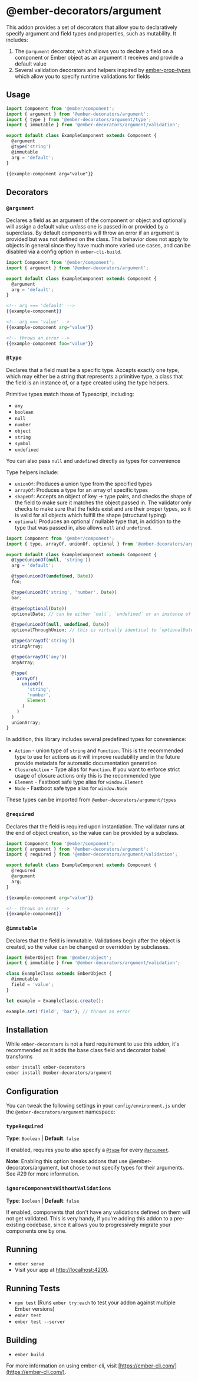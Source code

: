 # @ember-decorators/argument

This addon provides a set of decorators that allow you to declaratively specify argument and field
types and properties, such as mutability. It includes:

1. The `@argument` decorator, which allows you to declare a field on a component or Ember object
as an argument it receives and provide a default value
2. Several validation decorators and helpers inspired by [ember-prop-types](https://github.com/ciena-blueplanet/ember-prop-types)
which allow you to specify runtime validations for fields

## Usage

```js
import Component from '@ember/component';
import { argument } from '@ember-decorators/argument';
import { type } from '@ember-decorators/argument/type';
import { immutable } from '@ember-decorators/argument/validation';

export default class ExampleComponent extends Component {
  @argument
  @type('string')
  @immutable
  arg = 'default';
}
```

```html
{{example-component arg="value"}}
```

## Decorators

### `@argument`

Declares a field as an argument of the component or object and optionally will assign a default
value _unless_ one is passed in or provided by a superclass. By default components will throw
an error if an argument is provided but was not defined on the class. This behavior does not
apply to objects in general since they have much more varied use cases, and can be disabled via
a config option in `ember-cli-build`.

```js
import Component from '@ember/component';
import { argument } from '@ember-decorators/argument';

export default class ExampleComponent extends Component {
  @argument
  arg = 'default';
}
```

```handlebars
<!-- arg === 'default' -->
{{example-component}}

<!-- arg === 'value' -->
{{example-component arg="value"}}

<!-- throws an error -->
{{example-component foo="value"}}
```

### `@type`

Declares that a field must be a specific type. Accepts exactly one type, which may either be a
string that represents a primitive type, a class that the field is an instance of, or a type created
using the type helpers.

Primitive types match those of Typescript, including:

* `any`
* `boolean`
* `null`
* `number`
* `object`
* `string`
* `symbol`
* `undefined`

You can also pass `null` and `undefined` directly as types for convenience

Type helpers include:

* `unionOf`: Produces a union type from the specified types
* `arrayOf`: Produces a type for an array of specific types
* `shapeOf`: Accepts an object of key -> type pairs, and checks the shape of the field to make sure it
matches the object passed in. The validator only checks to make sure that the fields exist and are their
proper types, so it is valid for all objects which fulfill the shape (structural typing)
* `optional`: Produces an optional / nullable type that, in addition to the type that was passed in,
also allows `null` and `undefined`.

```js
import Component from '@ember/component';
import { type, arrayOf, unionOf, optional } from '@ember-decorators/argument/type';

export default class ExampleComponent extends Component {
  @type(unionOf(null, 'string'))
  arg = 'default';

  @type(unionOf(undefined, Date))
  foo;

  @type(unionOf('string', 'number', Date))
  bar;

  @type(optional(Date))
  optionalDate; // can be either `null`, `undefined` or an instance of ´Date

  @type(unionOf(null, undefined, Date))
  optionalThroughUnion; // this is virtually identical to `optionalDate`

  @type(arrayOf('string'))
  stringArray;

  @type(arrayOf('any'))
  anyArray;

  @type(
    arrayOf(
      unionOf(
        'string',
        'number',
        Element
      )
    )
  )
  unionArray;
}
```

In addition, this library includes several predefined types for convenience:

* `Action` - union type of `string` and `Function`. This is the recommended type to use for actions
  as it will improve readability and in the future provide metadata for automatic documentation generation
* `ClosureAction` - Type alias for `Function`. If you want to enforce strict usage of closure actions only
  this is the recommended type
* `Element` - Fastboot safe type alias for `window.Element`
* `Node` - Fastboot safe type alias for `window.Node`

These types can be imported from `@ember-decorators/argument/types`

### `@required`

Declares that the field is required upon instantiation. The validator runs at the end of object creation,
so the value can be provided by a subclass.

```js
import Component from '@ember/component';
import { argument } from '@ember-decorators/argument';
import { required } from '@ember-decorators/argument/validation';

export default class ExampleComponent extends Component {
  @required
  @argument
  arg;
}
```

```handlebars
{{example-component arg="value"}}

<!-- throws an error -->
{{example-component}}
```

### `@immutable`

Declares that the field is immutable. Validations begin after the object is created, so the value can be
changed or overridden by subclasses.

```js
import EmberObject from '@ember/object';
import { immutable } from '@ember-decorators/argument/validation';

class ExampleClass extends EmberObject {
  @immutable
  field = 'value';
}

let example = ExampleClasse.create();

example.set('field', 'bar'); // throws an error
```

## Installation

While `ember-decorators` is not a hard requirement to use this addon, it's recommended as it adds the
base class field and decorator babel transforms

```bash
ember install ember-decorators
ember install @ember-decorators/argument
```

## Configuration

You can tweak the following settings in your `config/environment.js` under the `@ember-decorators/argument` namespace:

### `typeRequired`

**Type**: `Boolean` | **Default**: `false`

If enabled, requires you to also specify a [`@type`](#type) for every [`@argument`](#argument).

**Note**: Enabling this option breaks addons that use @ember-decorators/argument, but chose to not specify types for their arguments. See #29 for more information.

### `ignoreComponentsWithoutValidations`

**Type**: `Boolean` | **Default**: `false`

If enabled, components that don't have any validations defined on them will not get validated. This is very handy, if you're adding this addon to a pre-existing codebase, since it allows you to progressively migrate your components one by one.

## Running

* `ember serve`
* Visit your app at [http://localhost:4200](http://localhost:4200).

## Running Tests

* `npm test` (Runs `ember try:each` to test your addon against multiple Ember versions)
* `ember test`
* `ember test --server`

## Building

* `ember build`

For more information on using ember-cli, visit [https://ember-cli.com/](https://ember-cli.com/).
